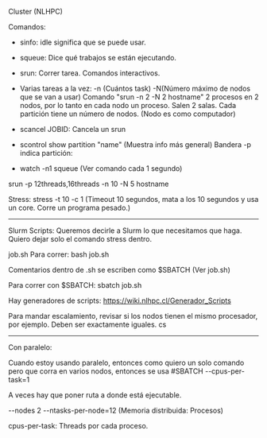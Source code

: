 Cluster (NLHPC)

Comandos:

* sinfo: idle significa que se puede usar.
* squeue: Dice qué trabajos se están ejecutando. 
* srun: Correr tarea. Comandos interactivos.
* Varias tareas a la vez: -n (Cuántos task) -N(Número máximo de nodos que se van a usar)
Comando "srun -n 2 -N 2 hostname" 2 procesos en 2 nodos, por lo tanto en cada nodo un proceso. Salen 2 salas. 
Cada partición tiene un número de nodos. (Nodo es como computador)
* scancel JOBID: Cancela un srun
* scontrol show partition "name" (Muestra info más general)
Bandera -p indica partición: 

* watch -n1 squeue (Ver comando cada 1 segundo)

srun -p 12threads,16threads -n 10 -N 5 hostname



Stress: 
stress -t 10 -c 1
(Timeout 10 segundos, mata a los 10 segundos y usa un core. Corre un programa pesado.)



*********************************
Slurm Scripts: Queremos decirle a Slurm lo que necesitamos que haga. 
Quiero dejar solo el comando stress dentro.

job.sh
Para correr: bash job.sh

Comentarios dentro de .sh se escriben como $SBATCH (Ver job.sh)

Para correr con $SBATCH:
sbatch job.sh


Hay generadores de scripts: https://wiki.nlhpc.cl/Generador_Scripts


Para mandar escalamiento, revisar si los nodos tienen el mismo procesador, por ejemplo. Deben ser exactamente iguales. cs

************************************************
Con paralelo:

Cuando estoy usando paralelo, entonces como quiero un solo comando pero que corra en varios nodos, entonces se usa #SBATCH --cpus-per-task=1

A veces hay que poner ruta a donde está ejecutable. 





--nodes 2
--ntasks-per-node=12 (Memoria distribuida: Procesos)

cpus-per-task: Threads por cada proceso. 

 

